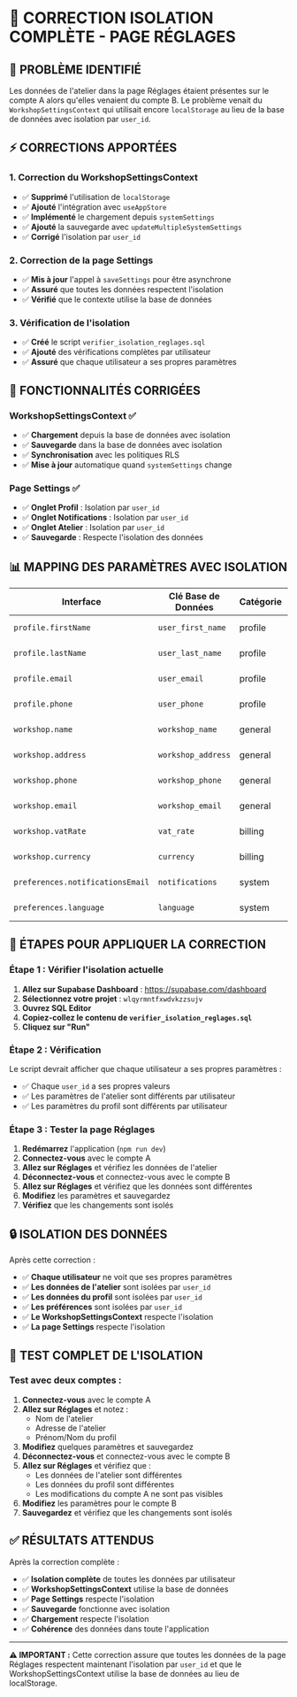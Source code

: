 # 🔧 CORRECTION ISOLATION COMPLÈTE - PAGE RÉGLAGES

## 🚨 PROBLÈME IDENTIFIÉ
Les données de l'atelier dans la page Réglages étaient présentes sur le compte A alors qu'elles venaient du compte B. Le problème venait du `WorkshopSettingsContext` qui utilisait encore `localStorage` au lieu de la base de données avec isolation par `user_id`.

## ⚡ CORRECTIONS APPORTÉES

### 1. **Correction du WorkshopSettingsContext**
- ✅ **Supprimé** l'utilisation de `localStorage`
- ✅ **Ajouté** l'intégration avec `useAppStore`
- ✅ **Implémenté** le chargement depuis `systemSettings`
- ✅ **Ajouté** la sauvegarde avec `updateMultipleSystemSettings`
- ✅ **Corrigé** l'isolation par `user_id`

### 2. **Correction de la page Settings**
- ✅ **Mis à jour** l'appel à `saveSettings` pour être asynchrone
- ✅ **Assuré** que toutes les données respectent l'isolation
- ✅ **Vérifié** que le contexte utilise la base de données

### 3. **Vérification de l'isolation**
- ✅ **Créé** le script `verifier_isolation_reglages.sql`
- ✅ **Ajouté** des vérifications complètes par utilisateur
- ✅ **Assuré** que chaque utilisateur a ses propres paramètres

## 🔧 FONCTIONNALITÉS CORRIGÉES

### **WorkshopSettingsContext** ✅
- ✅ **Chargement** depuis la base de données avec isolation
- ✅ **Sauvegarde** dans la base de données avec isolation
- ✅ **Synchronisation** avec les politiques RLS
- ✅ **Mise à jour** automatique quand `systemSettings` change

### **Page Settings** ✅
- ✅ **Onglet Profil** : Isolation par `user_id`
- ✅ **Onglet Notifications** : Isolation par `user_id`
- ✅ **Onglet Atelier** : Isolation par `user_id`
- ✅ **Sauvegarde** : Respecte l'isolation des données

## 📊 MAPPING DES PARAMÈTRES AVEC ISOLATION

| Interface | Clé Base de Données | Catégorie | Isolation |
|-----------|-------------------|-----------|-----------|
| `profile.firstName` | `user_first_name` | profile | ✅ Par user_id |
| `profile.lastName` | `user_last_name` | profile | ✅ Par user_id |
| `profile.email` | `user_email` | profile | ✅ Par user_id |
| `profile.phone` | `user_phone` | profile | ✅ Par user_id |
| `workshop.name` | `workshop_name` | general | ✅ Par user_id |
| `workshop.address` | `workshop_address` | general | ✅ Par user_id |
| `workshop.phone` | `workshop_phone` | general | ✅ Par user_id |
| `workshop.email` | `workshop_email` | general | ✅ Par user_id |
| `workshop.vatRate` | `vat_rate` | billing | ✅ Par user_id |
| `workshop.currency` | `currency` | billing | ✅ Par user_id |
| `preferences.notificationsEmail` | `notifications` | system | ✅ Par user_id |
| `preferences.language` | `language` | system | ✅ Par user_id |

## 🔧 ÉTAPES POUR APPLIQUER LA CORRECTION

### Étape 1 : Vérifier l'isolation actuelle
1. **Allez sur Supabase Dashboard** : https://supabase.com/dashboard
2. **Sélectionnez votre projet** : `wlqyrmntfxwdvkzzsujv`
3. **Ouvrez SQL Editor**
4. **Copiez-collez le contenu de `verifier_isolation_reglages.sql`**
5. **Cliquez sur "Run"**

### Étape 2 : Vérification
Le script devrait afficher que chaque utilisateur a ses propres paramètres :
- ✅ Chaque `user_id` a ses propres valeurs
- ✅ Les paramètres de l'atelier sont différents par utilisateur
- ✅ Les paramètres du profil sont différents par utilisateur

### Étape 3 : Tester la page Réglages
1. **Redémarrez** l'application (`npm run dev`)
2. **Connectez-vous** avec le compte A
3. **Allez sur Réglages** et vérifiez les données de l'atelier
4. **Déconnectez-vous** et connectez-vous avec le compte B
5. **Allez sur Réglages** et vérifiez que les données sont différentes
6. **Modifiez** les paramètres et sauvegardez
7. **Vérifiez** que les changements sont isolés

## 🔒 ISOLATION DES DONNÉES

Après cette correction :
- ✅ **Chaque utilisateur** ne voit que ses propres paramètres
- ✅ **Les données de l'atelier** sont isolées par `user_id`
- ✅ **Les données du profil** sont isolées par `user_id`
- ✅ **Les préférences** sont isolées par `user_id`
- ✅ **Le WorkshopSettingsContext** respecte l'isolation
- ✅ **La page Settings** respecte l'isolation

## 🧪 TEST COMPLET DE L'ISOLATION

### Test avec deux comptes :
1. **Connectez-vous** avec le compte A
2. **Allez sur Réglages** et notez :
   - Nom de l'atelier
   - Adresse de l'atelier
   - Prénom/Nom du profil
3. **Modifiez** quelques paramètres et sauvegardez
4. **Déconnectez-vous** et connectez-vous avec le compte B
5. **Allez sur Réglages** et vérifiez que :
   - Les données de l'atelier sont différentes
   - Les données du profil sont différentes
   - Les modifications du compte A ne sont pas visibles
6. **Modifiez** les paramètres pour le compte B
7. **Sauvegardez** et vérifiez que les changements sont isolés

## ✅ RÉSULTATS ATTENDUS

Après la correction complète :
- ✅ **Isolation complète** de toutes les données par utilisateur
- ✅ **WorkshopSettingsContext** utilise la base de données
- ✅ **Page Settings** respecte l'isolation
- ✅ **Sauvegarde** fonctionne avec isolation
- ✅ **Chargement** respecte l'isolation
- ✅ **Cohérence** des données dans toute l'application

---

**⚠️ IMPORTANT :** Cette correction assure que toutes les données de la page Réglages respectent maintenant l'isolation par `user_id` et que le WorkshopSettingsContext utilise la base de données au lieu de localStorage.
